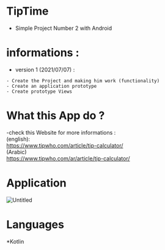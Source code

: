 # TipTime

- Simple Project Number 2 with Android

# informations : 
   * version 1 (2021/07/07) : 
   
    - Create the Project and making him work (functionality)
    - Create an application prototype 
    - Create prototype Views 
   
# What this App do ? 
  
  -check this Website for more informations : \
  (english):      \
   https://www.tipwho.com/article/tip-calculator/
  \
  \(Arabic) \
  https://www.tipwho.com/ar/article/tip-calculator/

# Application 
  
![Untitled](https://user-images.githubusercontent.com/75635578/124800078-24ee3980-df4d-11eb-8571-3d9fb9a37598.png)

# Languages 
  *Kotlin
